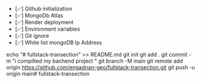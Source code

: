 - [✅] Github initialization
- [✅] MongoDb Atlas
- [✅] Render deployment
- [✅] Environment variables
- [✅] Git ignore
- [✅] White list mongoDB Ip Address




echo "# fullstack-transection" >> README.md
git init
git add .
git commit -m "i compilted my bachend project "
git branch -M main
git remote add origin https://github.com/engadnan-geo/fullstack-transection.git
git push -u origin main#   f u l l s t a c k - t r a n s e c t i o n  
 